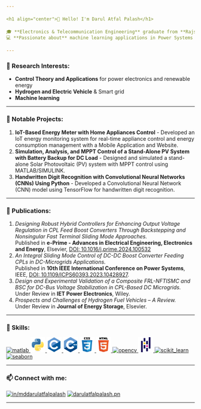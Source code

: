 ```yaml
---

<h1 align="center">👋 Hello! I'm Darul Atfal Palash</h1>

🎓 **Electronics & Telecommunication Engineering** graduate from **Rajshahi University of Engineering & Technology (RUET)**  
💻 **Passionate about** machine learning applications in Power Systems and Cyber-physical systems.

---
```


### 🔬 Research Interests:
- **Control Theory and Applications** for power electronics and renewable energy
- **Hydrogen and Electric Vehicle** & Smart grid
- **Machine learning** 

---

### 📄 Notable Projects:
1. **IoT-Based Energy Meter with Home Appliances Control** - Developed an IoT energy monitoring system for real-time appliance control and energy consumption management with a Mobile Application and Website.
2. **Simulation, Analysis, and MPPT Control of a Stand-Alone PV System with Battery Backup for DC Load** - Designed and simulated a stand-alone Solar Photovoltaic (PV) system with MPPT control using MATLAB/SIMULINK.
3. **Handwritten Digit Recognition with Convolutional Neural Networks (CNNs) Using Python** - Developed a Convolutional Neural Network (CNN) model using TensorFlow for handwritten digit recognition.
---

### 📝 Publications:
1. *Designing Robust Hybrid Controllers for Enhancing Output Voltage Regulation in CPL Feed Boost Converters Through Backstepping and Nonsingular Fast Terminal Sliding Mode Approaches.*  
Published in **e-Prime - Advances in Electrical Engineering, Electronics and Energy**, Elsevier, [DOI: 10.1016/j.prime.2024.100532](https://doi.org/10.1016/j.prime.2024.100532)
2. *An Integral Sliding Mode Control of DC-DC Boost Converter Feeding CPLs in DC-Microgrids Applications.*  
   Published in **10th IEEE International Conference on Power Systems**, IEEE, [DOI: 10.1109/ICPS60393.2023.10428927](https://doi.org/10.1109/ICPS60393.2023.10428927).
2. *Design and Experimental Validation of a Composite FRL-NFTISMC and BSC for DC-Bus Voltage Stabilization in CPL-Based DC Microgrids.*  
   Under Review in **IET Power Electronics**, Wiley.
4. *Prospects and Challenges of Hydrogen Fuel Vehicles – A Review.*  
   Under Review in **Journal of Energy Storage**, Elsevier.


---

### 🌱 Skills:
<p align="left"> <a href="https://www.mathworks.com/" target="_blank" rel="noreferrer"> <img src="https://upload.wikimedia.org/wikipedia/commons/2/21/Matlab_Logo.png" alt="matlab" width="40" height="40"/> </a> <a href="https://www.python.org" target="_blank" rel="noreferrer"> <img src="https://raw.githubusercontent.com/devicons/devicon/master/icons/python/python-original.svg" alt="python" width="40" height="40"/> </a> <a href="https://www.cprogramming.com/" target="_blank" rel="noreferrer"> <img src="https://raw.githubusercontent.com/devicons/devicon/master/icons/c/c-original.svg" alt="c" width="40" height="40"/> </a> <a href="https://www.w3schools.com/cpp/" target="_blank" rel="noreferrer"> <img src="https://raw.githubusercontent.com/devicons/devicon/master/icons/cplusplus/cplusplus-original.svg" alt="cplusplus" width="40" height="40"/> </a> <a href="https://www.w3schools.com/css/" target="_blank" rel="noreferrer"> <img src="https://raw.githubusercontent.com/devicons/devicon/master/icons/css3/css3-original-wordmark.svg" alt="css3" width="40" height="40"/> </a> <a href="https://www.w3.org/html/" target="_blank" rel="noreferrer"> <img src="https://raw.githubusercontent.com/devicons/devicon/master/icons/html5/html5-original-wordmark.svg" alt="html5" width="40" height="40"/> </a> <a href="https://opencv.org/" target="_blank" rel="noreferrer"> <img src="https://www.vectorlogo.zone/logos/opencv/opencv-icon.svg" alt="opencv" width="40" height="40"/> </a> <a href="https://pandas.pydata.org/" target="_blank" rel="noreferrer"> <img src="https://raw.githubusercontent.com/devicons/devicon/2ae2a900d2f041da66e950e4d48052658d850630/icons/pandas/pandas-original.svg" alt="pandas" width="40" height="40"/> </a>  <a href="https://scikit-learn.org/" target="_blank" rel="noreferrer"> <img src="https://upload.wikimedia.org/wikipedia/commons/0/05/Scikit_learn_logo_small.svg" alt="scikit_learn" width="40" height="40"/> </a> <a href="https://seaborn.pydata.org/" target="_blank" rel="noreferrer"> <img src="https://seaborn.pydata.org/_images/logo-mark-lightbg.svg" alt="seaborn" width="40" height="40"/> </a> </p>

---

### 📫 Connect with me:
<p align="left">
<a href="https://www.linkedin.com/in/mddarulatfalpalash" target="blank"><img align="center" src="https://raw.githubusercontent.com/rahuldkjain/github-profile-readme-generator/master/src/images/icons/Social/linked-in-alt.svg" alt="in/mddarulatfalpalash" height="30" width="40" /></a>
<a href="https://www.facebook.com/darulatfalpalash.pn" target="blank"><img align="center" src="https://raw.githubusercontent.com/rahuldkjain/github-profile-readme-generator/master/src/images/icons/Social/facebook.svg" alt="darulatfalpalash.pn" height="30" width="40" /></a>
</p>

---
